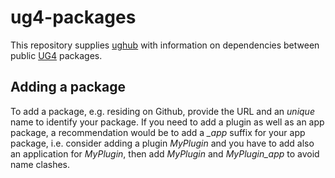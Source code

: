 # ug4-packages
This repository supplies [ughub](https://github.com/UG4/ughub)
with information on dependencies between public [UG4](https://github.com/UG4) packages.

## Adding a package
To add a package, e.g. residing on Github, provide the URL and an *unique* name to identify your package. If you need
to add a plugin as well as an app package, a recommendation would be to add a *_app* suffix for your app package, i.e.
consider adding a plugin *MyPlugin* and you have to add also an application for *MyPlugin*, then add *MyPlugin* and
*MyPlugin_app* to avoid name clashes.
